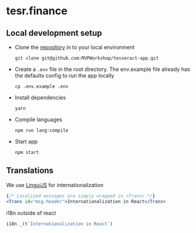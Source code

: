 # tesr.finance 

## Local development setup

- Clone the [repository](git@github.com:MVPWorkshop/tesseract-app.git) in to your local environment
  ```
  git clone git@github.com:MVPWorkshop/tesseract-app.git
  ```
- Create a `.env` file in the root directory. The env.example file already has the defaults config to run the app locally
  ```
  cp .env.example .env
  ```

- Install dependencies
    ```
    yarn
    ```
- Compile languages
    ```
    npm run lang:compile
    ```

- Start app
    ```
    npm start
    ```

## Translations

We use [LinguiJS](https://lingui.js.org/) for internationalization

```jsx
{/* Localized messages are simply wrapped in <Trans> */}
<Trans id="msg.header">Internationalization in React</Trans>
```

i18n outside of react

```js
i18n._(t`Internationalization in React`)
```
